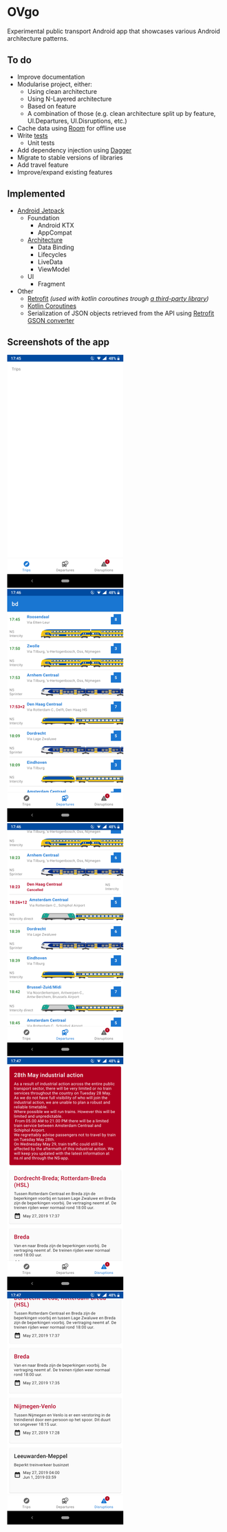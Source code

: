 # OVgo
Experimental public transport Android app that showcases various Android architecture patterns.

## To do
* Improve documentation
* Modularise project, either:
  * Using clean architecture
  * Using N-Layered architecture
  * Based on feature
  * A combination of those (e.g. clean architecture split up by feature, UI.Departures, UI.Disruptions, etc.)
* Cache data using [Room](https://developer.android.com/topic/libraries/architecture/room) for offline use
* Write [tests](https://developer.android.com/training/testing/)
  * Unit tests
* Add dependency injection using [Dagger](https://dagger.dev/)
* Migrate to stable versions of libraries
* Add travel feature
* Improve/expand existing features

## Implemented
* [Android Jetpack](https://developer.android.com/jetpack)
  * Foundation
    * Android KTX
    * AppCompat
  * [Architecture](https://developer.android.com/topic/libraries/architecture/)
    * Data Binding
    * Lifecycles
    * LiveData
    * ViewModel
  * UI
    * Fragment
* Other
  * [Retrofit](https://square.github.io/retrofit/) *(used with kotlin coroutines trough [a third-party library](https://github.com/gildor/kotlin-coroutines-retrofit))*
  * [Kotlin Coroutines](https://kotlinlang.org/docs/reference/coroutines-overview.html)
  * Serialization of JSON objects retrieved from the API using [Retrofit GSON converter](https://github.com/square/retrofit/tree/master/retrofit-converters/gson)

## Screenshots of the app
![Trips](/docs/screenshots/trips-1.png?raw=true "Trips")
![Departures](/docs/screenshots/departures-1.png?raw=true "Departures")
![Departures](/docs/screenshots/departures-2.png?raw=true "Departures")
![Disruptions](/docs/screenshots/disruptions-1.png?raw=true "Disruptions")
![Disruptions](/docs/screenshots/disruptions-2.png?raw=true "Disruptions")
